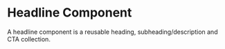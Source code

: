 # Headline Component

A headline component is a reusable heading, subheading/description and CTA collection.